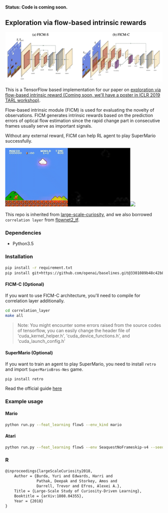 #### Status: Code is coming soon.
## Exploration via flow-based intrinsic rewards
<center>
<img src="./imgs/ficm_archi.png" width="900"></img>
</center>

This is a TensorFlow based implementation for our paper on [exploration via flow-based intrinsic reward (Coming soon, we'll have a poster in ICLR 2019 TARL workshop)]().

Flow-based intrinsic module (FICM) is used for evaluating the novelty of observations. FICM generates intrinsic rewards based on the prediction errors of optical flow estimation since the rapid change part in consecutive frames usually serve as important signals. 

Without any external reward, FICM can help RL agent to play SuperMario successfully. 

<img src="./imgs/animate2.gif" width="400"></img><img src="./imgs/animate.gif" width="400"></img>

This repo is inherited from [large-scale-curiosity](https://github.com/openai/large-scale-curiosity), and we also borrowed `correlation layer` from [flownet2_tf](https://github.com/sampepose/flownet2-tf).

### Dependencies
* Python3.5

### Installation
```bash
pip install -r requirement.txt
pip install git+https://github.com/openai/baselines.git@3301089b48c42b87b396e246ea3f56fa4bfc9678
```

#### FICM-C (Optional)
If you want to use FICM-C architecture, you'll need to compile for correlation layer additionally.
```bash
cd correlation_layer
make all
```
> Note: You might encounter some errors raised from the source codes of tensorflow, you can easily change the header file of
'cuda_kernel_helper.h', 'cuda_device_functions.h', and 'cuda_launch_config.h'

#### SuperMario (Optional)
If you want to train an agent to play SuperMario, you need to install `retro` and import `SuperMarioBros-Nes` game.

```bash
pip install retro
```

Read the official guide [here](https://retro.readthedocs.io/en/latest/getting_started.html#importing-roms)

### Example usage
#### Mario
```bash
python run.py --feat_learning flowS --env_kind mario
```
#### Atari
```bash
python run.py --feat_learning flowS --env SeaquestNoFrameskip-v4 --seed 666
```

### R
    @inproceedings{largeScaleCuriosity2018,
        Author = {Burda, Yuri and Edwards, Harri and
                  Pathak, Deepak and Storkey, Amos and
                  Darrell, Trevor and Efros, Alexei A.},
        Title = {Large-Scale Study of Curiosity-Driven Learning},
        Booktitle = {arXiv:1808.04355},
        Year = {2018}
    }

